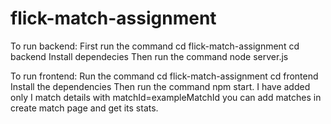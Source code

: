 # flick-match-assignment

To run backend:
  First run the command cd flick-match-assignment cd backend
  Install dependecies
  Then run the command node server.js

  To run frontend:
  Run the command cd flick-match-assignment cd frontend
  Install the dependencies
  Then run the command npm start.
  I have added only I match details with matchId=exampleMatchId you can add matches in create match page and get its stats.
